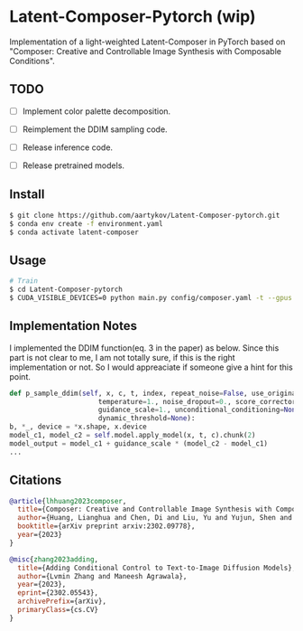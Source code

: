# Latent-Composer-Pytorch (wip)

Implementation of a light-weighted Latent-Composer in PyTorch based on "Composer: Creative and Controllable Image Synthesis with Composable Conditions". 


## TODO

- [ ] Implement color palette decomposition.
- [ ] Reimplement the DDIM sampling code.
- [ ] Release inference code.
- [ ] Release pretrained models.


## Install
```bash
$ git clone https://github.com/aartykov/Latent-Composer-pytorch.git 
$ conda env create -f environment.yaml
$ conda activate latent-composer
```


## Usage
```bash
# Train 
$ cd Latent-Composer-pytorch
$ CUDA_VISIBLE_DEVICES=0 python main.py config/composer.yaml -t --gpus 0, 

```


## Implementation Notes
I implemented the DDIM function(eq. 3 in the paper) as below. Since this part is not clear to me, I am not totally sure, if this is the right implementation or not. So I would appreaciate if someone give a hint for this point.

```python
def p_sample_ddim(self, x, c, t, index, repeat_noise=False, use_original_steps=False, quantize_denoised=False,
                      temperature=1., noise_dropout=0., score_corrector=None, corrector_kwargs=None,
                      guidance_scale=1., unconditional_conditioning=None,
                      dynamic_threshold=None):
b, *_, device = *x.shape, x.device
model_c1, model_c2 = self.model.apply_model(x, t, c).chunk(2)
model_output = model_c1 + guidance_scale * (model_c2 - model_c1) 
...
```

## Citations

```bibtex
@article{lhhuang2023composer,
  title={Composer: Creative and Controllable Image Synthesis with Composable Conditions},
  author={Huang, Lianghua and Chen, Di and Liu, Yu and Yujun, Shen and Zhao, Deli and Jingren, Zhou},
  booktitle={arXiv preprint arxiv:2302.09778},
  year={2023}
}
```

```bibtex
@misc{zhang2023adding,
  title={Adding Conditional Control to Text-to-Image Diffusion Models}, 
  author={Lvmin Zhang and Maneesh Agrawala},
  year={2023},
  eprint={2302.05543},
  archivePrefix={arXiv},
  primaryClass={cs.CV}
}
```
